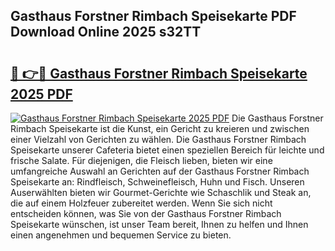 ## Gasthaus Forstner Rimbach Speisekarte PDF Download Online 2025 s32TT

# <h2><a href="http://gc91mp.nevu.top/?p=Gasthaus+Forstner+Rimbach+Speisekarte">🔗 👉🔴 Gasthaus Forstner Rimbach Speisekarte 2025 PDF</a></h2>

[![Gasthaus Forstner Rimbach Speisekarte 2025 PDF](https://i.imgur.com/dBaPXMq.png)](http://gc91mp.nevu.top/?p=Gasthaus+Forstner+Rimbach+Speisekarte)
Die Gasthaus Forstner Rimbach Speisekarte ist die Kunst, ein Gericht zu kreieren und zwischen einer Vielzahl von Gerichten zu wählen. Die Gasthaus Forstner Rimbach Speisekarte unserer Cafeteria bietet einen speziellen Bereich für leichte und frische Salate. Für diejenigen, die Fleisch lieben, bieten wir eine umfangreiche Auswahl an Gerichten auf der Gasthaus Forstner Rimbach Speisekarte an: Rindfleisch, Schweinefleisch, Huhn und Fisch. Unseren Auserwählten bieten wir Gourmet-Gerichte wie Schaschlik und Steak an, die auf einem Holzfeuer zubereitet werden. Wenn Sie sich nicht entscheiden können, was Sie von der Gasthaus Forstner Rimbach Speisekarte wünschen, ist unser Team bereit, Ihnen zu helfen und Ihnen einen angenehmen und bequemen Service zu bieten.
